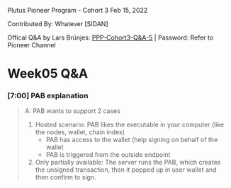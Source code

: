 Plutus Pioneer Program - Cohort 3 
Feb 15, 2022

Contributed By:
Whatever [SIDAN]

Offical Q&A by Lars Brünjes: [PPP-Cohort3-Q&A-5](https://zoom.us/rec/share/B60Bu76Ub-lSnZjOqep-_Wpo1mtgoPrMvNXIdSazQeXnGykloxjScCqxg758ITXt.I153inPX-AlAftnC) | Password: Refer to Pioneer Channel

# Week05 Q&A

### [7:00] PAB explanation
>A: PAB wants to support 2 cases
> 1. Hosted scenario: PAB likes the executable in your computer (like the nodes, wallet, chain index)
>    * PAB has access to the wallet (help signing on behalf of the wallet
>    * PAB is triggered from the outside endpoint
> 2. Only partially available: The server runs the PAB, which creates the unsigned transaction, then it popped up in user wallet and then confirm to sign.

